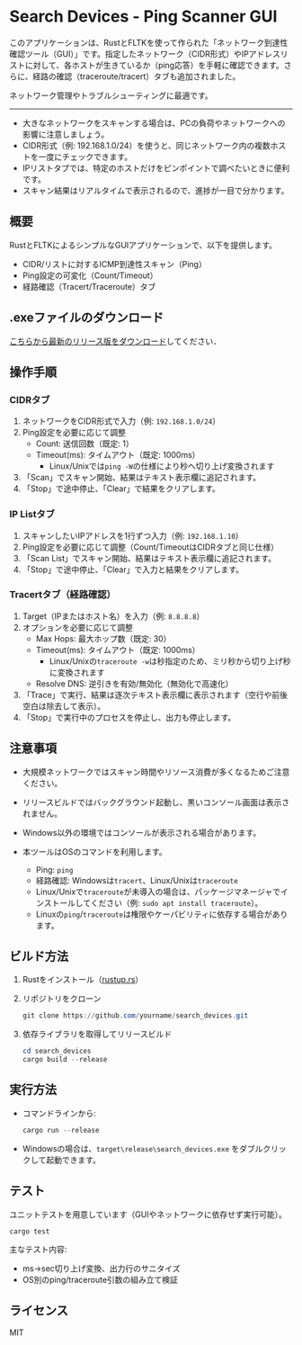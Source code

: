 # Search Devices - Ping Scanner GUI

このアプリケーションは、RustとFLTKを使って作られた「ネットワーク到達性確認ツール（GUI）」です。指定したネットワーク（CIDR形式）やIPアドレスリストに対して、各ホストが生きているか（ping応答）を手軽に確認できます。さらに、経路の確認（traceroute/tracert）タブも追加されました。

ネットワーク管理やトラブルシューティングに最適です。

---

- 大きなネットワークをスキャンする場合は、PCの負荷やネットワークへの影響に注意しましょう。
- CIDR形式（例: 192.168.1.0/24）を使うと、同じネットワーク内の複数ホストを一度にチェックできます。
- IPリストタブでは、特定のホストだけをピンポイントで調べたいときに便利です。
- スキャン結果はリアルタイムで表示されるので、進捗が一目で分かります。


## 概要

RustとFLTKによるシンプルなGUIアプリケーションで、以下を提供します。
- CIDR/リストに対するICMP到達性スキャン（Ping）
- Ping設定の可変化（Count/Timeout）
- 経路確認（Tracert/Traceroute）タブ

## .exeファイルのダウンロード

[こちらから最新のリリース版をダウンロード](https://github.com/T3pp31/search_devices/releases)してください．

## 操作手順

### CIDRタブ

1. ネットワークをCIDR形式で入力（例: `192.168.1.0/24`）
2. Ping設定を必要に応じて調整
   - Count: 送信回数（既定: 1）
   - Timeout(ms): タイムアウト（既定: 1000ms）
     - Linux/Unixでは`ping -W`の仕様により秒へ切り上げ変換されます
3. 「Scan」でスキャン開始、結果はテキスト表示欄に追記されます。
4. 「Stop」で途中停止、「Clear」で結果をクリアします。

### IP Listタブ

1. スキャンしたいIPアドレスを1行ずつ入力（例: `192.168.1.10`）
2. Ping設定を必要に応じて調整（Count/TimeoutはCIDRタブと同じ仕様）
3. 「Scan List」でスキャン開始、結果はテキスト表示欄に追記されます。
4. 「Stop」で途中停止、「Clear」で入力と結果をクリアします。

### Tracertタブ（経路確認）

1. Target（IPまたはホスト名）を入力（例: `8.8.8.8`）
2. オプションを必要に応じて調整
   - Max Hops: 最大ホップ数（既定: 30）
   - Timeout(ms): タイムアウト（既定: 1000ms）
     - Linux/Unixの`traceroute -w`は秒指定のため、ミリ秒から切り上げ秒に変換されます
   - Resolve DNS: 逆引きを有効/無効化（無効化で高速化）
3. 「Trace」で実行、結果は逐次テキスト表示欄に表示されます（空行や前後空白は除去して表示）。
4. 「Stop」で実行中のプロセスを停止し、出力も停止します。

## 注意事項

- 大規模ネットワークではスキャン時間やリソース消費が多くなるためご注意ください。

- リリースビルドではバックグラウンド起動し、黒いコンソール画面は表示されません。

- Windows以外の環境ではコンソールが表示される場合があります。

- 本ツールはOSのコマンドを利用します。
  - Ping: `ping`
  - 経路確認: Windowsは`tracert`、Linux/Unixは`traceroute`
  - Linux/Unixで`traceroute`が未導入の場合は、パッケージマネージャでインストールしてください（例: `sudo apt install traceroute`）。
  - Linuxの`ping`/`traceroute`は権限やケーパビリティに依存する場合があります。

## ビルド方法

1. Rustをインストール（[rustup.rs](https://rustup.rs/)）

2. リポジトリをクローン

   ```powershell
   git clone https://github.com/yourname/search_devices.git
   ```

3. 依存ライブラリを取得してリリースビルド

   ```powershell
   cd search_devices
   cargo build --release
   ```

## 実行方法

- コマンドラインから:

  ```powershell
  cargo run --release
  ```

- Windowsの場合は、`target\release\search_devices.exe` をダブルクリックして起動できます。

## テスト

ユニットテストを用意しています（GUIやネットワークに依存せず実行可能）。

```
cargo test
```

主なテスト内容:
- ms→sec切り上げ変換、出力行のサニタイズ
- OS別のping/traceroute引数の組み立て検証

## ライセンス

MIT
